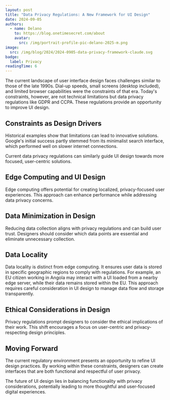 ```yaml
---
layout: post
title: "Data Privacy Regulations: A New Framework for UI Design"
date: 2024-09-05
authors:
  - name: Delano
    to: https://blog.onetimesecret.com/about
    avatar:
      src: /img/portrait-profile-pic-delano-2025-m.png
image:
  src: /img/blog/2024/2024-0905-data-privacy-framework-claude.svg
badge:
  label: Privacy
readingTime: 6
---
```



The current landscape of user interface design faces challenges similar to those of the late 1990s. Dial-up speeds, small screens (desktop included), and limited browser capabilities were the constraints of that era. Today's constraints, however, are not technical limitations but data privacy regulations like GDPR and CCPA. These regulations provide an opportunity to improve UI design.

## Constraints as Design Drivers

Historical examples show that limitations can lead to innovative solutions. Google's initial success partly stemmed from its minimalist search interface, which performed well on slower internet connections.

Current data privacy regulations can similarly guide UI design towards more focused, user-centric solutions.

## Edge Computing and UI Design

Edge computing offers potential for creating localized, privacy-focused user experiences. This approach can enhance performance while addressing data privacy concerns.

## Data Minimization in Design

Reducing data collection aligns with privacy regulations and can build user trust. Designers should consider which data points are essential and eliminate unnecessary collection.

## Data Locality

Data locality is distinct from edge computing. It ensures user data is stored in specific geographic regions to comply with regulations. For example, an EU citizen working in Angola may interact with a UI loaded from a nearby edge server, while their data remains stored within the EU. This approach requires careful consideration in UI design to manage data flow and storage transparently.

## Ethical Considerations in Design

Privacy regulations prompt designers to consider the ethical implications of their work. This shift encourages a focus on user-centric and privacy-respecting design principles.

## Moving Forward

The current regulatory environment presents an opportunity to refine UI design practices. By working within these constraints, designers can create interfaces that are both functional and respectful of user privacy.

The future of UI design lies in balancing functionality with privacy considerations, potentially leading to more thoughtful and user-focused digital experiences.
